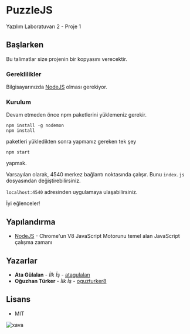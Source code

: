 # PuzzleJS
Yazılım Laboratuvarı 2 - Proje 1

## Başlarken

Bu talimatlar size projenin bir kopyasını verecektir.

### Gereklilikler

Bilgisayarınızda [NodeJS](https://nodejs.org/en/download/) olması gerekiyor.

### Kurulum

Devam etmeden önce npm paketlerini yüklemeniz gerekir.

```
npm install -g nodemon
npm install
```

paketleri yükledikten sonra yapmanız gereken tek şey

```
npm start
```

yapmak.

Varsayılan olarak, 4540 merkez bağlantı noktasında çalışır. Bunu `index.js` dosyasından değiştirebilirsiniz.

`localhost:4540` adresinden uygulamaya ulaşabilirsiniz.

İyi eğlenceler!


## Yapılandırma

* [NodeJS](https://nodejs.org/en/) - Chrome'un V8 JavaScript Motorunu temel alan JavaScript çalışma zamanı

## Yazarlar

* **Ata Gülalan** - *İlk İş* - [atagulalan](https://github.com/atagulalan)
* **Oğuzhan Türker** - *İlk İş* - [oguzturker8](https://github.com/oguzturker8)

## Lisans

* MIT

![xava](https://github.com/atagulalan/KOUYL2P1/blob/master/public/favicon.ico "xava.me")
